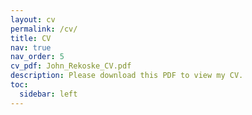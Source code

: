 ```yaml
---
layout: cv
permalink: /cv/
title: CV
nav: true
nav_order: 5
cv_pdf: John_Rekoske_CV.pdf
description: Please download this PDF to view my CV.
toc:
  sidebar: left
---
```

